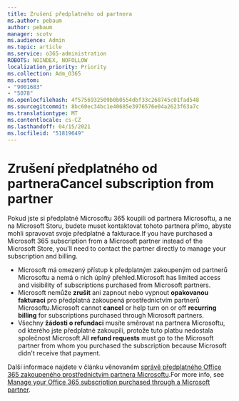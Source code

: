 ```yaml
---
title: Zrušení předplatného od partnera
ms.author: pebaum
author: pebaum
manager: scotv
ms.audience: Admin
ms.topic: article
ms.service: o365-administration
ROBOTS: NOINDEX, NOFOLLOW
localization_priority: Priority
ms.collection: Adm_O365
ms.custom:
- "9001683"
- "5078"
ms.openlocfilehash: 4f5756932509b0b0554dbf33c268745c01fad548
ms.sourcegitcommit: 8bc60ec34bc1e40685e3976576e04a2623f63a7c
ms.translationtype: MT
ms.contentlocale: cs-CZ
ms.lasthandoff: 04/15/2021
ms.locfileid: "51819649"
---
```

# <a name="cancel-subscription-from-partner"></a><span data-ttu-id="d38d8-102">Zrušení předplatného od partnera</span><span class="sxs-lookup"><span data-stu-id="d38d8-102">Cancel subscription from partner</span></span>

<span data-ttu-id="d38d8-103">Pokud jste si předplatné Microsoftu 365 koupili od partnera Microsoftu, a ne na Microsoft Storu, budete muset kontaktovat tohoto partnera přímo, abyste mohli spravovat svoje předplatné a fakturace.</span><span class="sxs-lookup"><span data-stu-id="d38d8-103">If you have purchased a Microsoft 365 subscription from a Microsoft partner instead of the Microsoft Store, you'll need to contact the partner directly to manage your subscription and billing.</span></span>

- <span data-ttu-id="d38d8-104">Microsoft má omezený přístup k předplatným zakoupeným od partnerů Microsoftu a nemá o nich úplný přehled.</span><span class="sxs-lookup"><span data-stu-id="d38d8-104">Microsoft has limited access and visibility of subscriptions purchased from Microsoft partners.</span></span> 
- <span data-ttu-id="d38d8-105">Microsoft nemůže **zrušit** ani zapnout nebo vypnout **opakovanou fakturaci** pro předplatná zakoupená prostřednictvím partnerů Microsoftu.</span><span class="sxs-lookup"><span data-stu-id="d38d8-105">Microsoft cannot **cancel** or help turn on or off **recurring billing** for subscriptions purchased through Microsoft partners.</span></span> 
- <span data-ttu-id="d38d8-106">Všechny **žádosti o refundaci** musíte směrovat na partnera Microsoftu, od kterého jste předplatné zakoupili, protože tuto platbu nedostala společnost Microsoft.</span><span class="sxs-lookup"><span data-stu-id="d38d8-106">All **refund requests** must go to the Microsoft partner from whom you purchased the subscription because Microsoft didn't receive that payment.</span></span> 

<span data-ttu-id="d38d8-107">Další informace najdete v článku věnovaném [správě předplatného Office 365 zakoupeného prostřednictvím partnera Microsoftu](https://support.microsoft.com/help/4230739/microsoft-account-manage-office-365-subscription-from-third-party).</span><span class="sxs-lookup"><span data-stu-id="d38d8-107">For more info, see [Manage your Office 365 subscription purchased through a Microsoft partner](https://support.microsoft.com/help/4230739/microsoft-account-manage-office-365-subscription-from-third-party).</span></span> 
